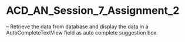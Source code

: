# ACD_AN_Session_7_Assignment_2
– Retrieve the data from database and display the data in a AutoCompleteTextView field as auto complete suggestion box.
